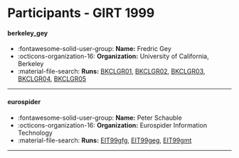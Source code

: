 # Participants - GIRT 1999 

#### berkeley_gey 
 - :fontawesome-solid-user-group: **Name:** Fredric Gey 
 - :octicons-organization-16: **Organization:** University of California, Berkeley 
 - :material-file-search: **Runs:** [BKCLGR01](./runs.md#bkclgr01), [BKCLGR02](./runs.md#bkclgr02), [BKCLGR03](./runs.md#bkclgr03), [BKCLGR04](./runs.md#bkclgr04), [BKCLGR05](./runs.md#bkclgr05) 

---
#### eurospider 
 - :fontawesome-solid-user-group: **Name:** Peter Schauble 
 - :octicons-organization-16: **Organization:** Eurospider Information Technology 
 - :material-file-search: **Runs:** [EIT99gfg](./runs.md#eit99gfg), [EIT99geg](./runs.md#eit99geg), [EIT99gmt](./runs.md#eit99gmt) 

---
